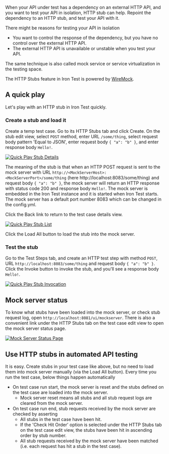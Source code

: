 When your API under test has a dependency on an external HTTP API, and you want to test your API in isolation, HTTP stub can help. Repoint the dependency to an HTTP stub, and test your API with it.

There might be reasons for testing your API in isolation
- You want to control the response of the dependency, but you have no control over the external HTTP API.
- The external HTTP API is unavailable or unstable when you test your API.

The same technique is also called mock service or service virtualization in the testing space.

The HTTP Stubs feature in Iron Test is powered by [WireMock](http://wiremock.org/).

## A quick play
Let's play with an HTTP stub in Iron Test quickly.

### Create a stub and load it
Create a temp test case. Go to its HTTP Stubs tab and click Create. On the stub edit view, select `POST` method, enter URL `/some/thing`, select request body pattern 'Equal to JSON', enter request body `{ "a": "b" }`, and enter response body `Hello!`.

[![Quick Play Stub Details](https://github.com/zheng-wang/irontest/blob/master/screenshots/http-stubs/quick-play-stub-details.png)](https://github.com/zheng-wang/irontest/blob/master/screenshots/http-stubs/quick-play-stub-details.png)

The meaning of the stub is that when an HTTP POST request is sent to the mock server with URL `http://<MockServerHost>:<MockServerPort>/some/thing` (here http://localhost:8083/some/thing) and request body `{ "a": "b" }`, the mock server will return an HTTP response with status code 200 and response body `Hello!`. The mock server is embedded in the Iron Test instance and it is started when Iron Test starts. The mock server has a default port number 8083 which can be changed in the config.yml.

Click the Back link to return to the test case details view.

[![Quick Play Stub List](https://github.com/zheng-wang/irontest/blob/master/screenshots/http-stubs/quick-play-stub-list.png)](https://github.com/zheng-wang/irontest/blob/master/screenshots/http-stubs/quick-play-stub-list.png)

Click the Load All button to load the stub into the mock server.

### Test the stub
Go to the Test Steps tab, and create an HTTP test step with method `POST`, URL `http://localhost:8083/some/thing` and request body `{ "a": "b" }`. Click the Invoke button to invoke the stub, and you'll see a response body `Hello!`.

[![Quick Play Stub Invocation](https://github.com/zheng-wang/irontest/blob/master/screenshots/http-stubs/quick-play-stub-invocation.png)](https://github.com/zheng-wang/irontest/blob/master/screenshots/http-stubs/quick-play-stub-invocation.png)

## Mock server status
To know what stubs have been loaded into the mock server, or check stub request log, open `http://localhost:8081/ui/mockserver`. There is also a convenient link under the HTTP Stubs tab on the test case edit view to open the mock server status page.

[![Mock Server Status Page](https://github.com/zheng-wang/irontest/blob/master/screenshots/http-stubs/mock-server-status-page.png)](https://github.com/zheng-wang/irontest/blob/master/screenshots/http-stubs/mock-server-status-page.png)

## Use HTTP stubs in automated API testing
It is easy. Create stubs in your test case like above, but no need to load them into mock server manually (via the Load All button). Every time you run the test case, below things happen automatically
- On test case run start, the mock server is reset and the stubs defined on the test case are loaded into the mock server.
    - Mock server reset means all stubs and all stub request logs are cleared from the mock server.
- On test case run end, stub requests received by the mock server are checked by asserting
    - All stubs in the test case have been hit.
    - If the 'Check Hit Order' option is selected under the HTTP Stubs tab on the test case edit view, the stubs have been hit in ascending order by stub number.
    - All stub requests received by the mock server have been matched (i.e. each request has hit a stub in the test case).